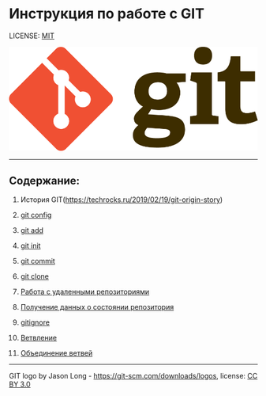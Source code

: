 # Инструкция по работе с GIT

LICENSE: [MIT](./license.md)

![git-logo](./assets/Git-Logo-2Color.png)

---


## Содержание:
1. История GIT(https://techrocks.ru/2019/02/19/git-origin-story)


2. [git config](./git%20config.md)

3. [git add](./add.md)

4. [git init](./git%20init.md)

5. [git commit](./git%20commit.md)

6. [git clone](./git%20clone.md)

7. [Работа с удаленными репозиториями](./work.md)

8. [Получение данных о состоянии репозитория](./data.md)

9. [gitignore](./gitignore.md)

10. [Ветвление](./branch.md)

11. [Объединение ветвей](./uni.md)


---

GIT logo by Jason Long - https://git-scm.com/downloads/logos, license: [CC BY 3.0](https://creativecommons.org/licenses/by/3.0/)